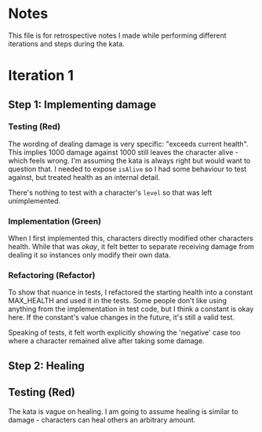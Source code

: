 # Notes

This file is for retrospective notes I made while performing different iterations and steps during the kata.

# Iteration 1
## Step 1: Implementing damage

### Testing (Red)
The wording of dealing damage is very specific: "exceeds current health". This implies 1000 damage against 1000 still leaves the character alive - which feels wrong. I'm assuming the kata is always right but would want to question that.
I needed to expose `isAlive` so I had some behaviour to test against, but treated health as an internal detail. 

There's nothing to test with a character's `level` so that was left unimplemented.

### Implementation (Green)
When I first implemented this, characters directly modified other characters health. While that was *okay*, it felt better to separate receiving damage from dealing it so instances only modify their own data.

### Refactoring (Refactor)
To show that nuance in tests, I refactored the starting health into a constant MAX_HEALTH and used it in the tests.
Some people don't like using anything from the implementation in test code, but I think a constant is okay here. If the constant's value changes in the future, it's still a valid test.

Speaking of tests, it felt worth explicitly showing the 'negative' case too where a character remained alive after taking some damage.

## Step 2: Healing
## Testing (Red)
The kata is vague on healing. I am going to assume healing is similar to damage - characters can heal others an arbitrary amount.


